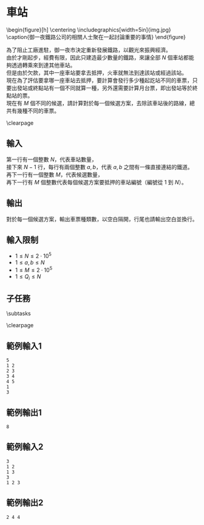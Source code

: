 # 車站

\begin{figure}[h]
\centering
\includegraphics[width=5in]{img.jpg}
\caption{御一夜鐵路公司的相關人士聚在一起討論重要的事情}
\end{figure}

為了阻止工廠進駐，御一夜市決定重新發展鐵路，以觀光來振興經濟。  
由於才剛起步，經費有限，因此只建造最少數量的鐵路，來讓全部 $N$ 個車站都能夠透過轉乘來到達其他車站。  
但是由於欠款，其中一座車站要拿去抵押，火車就無法到達該站或經過該站。  
現在為了評估要拿哪一座車站去抵押，要計算會發行多少種起訖站不同的車票，只要出發站或終點站有一個不同就算一種，另外還需要計算月台票，即出發站等於終點站的票。  
現在有 $M$ 個不同的候選，請計算對於每一個候選方案，去除該車站後的路線，總共有幾種不同的車票。  

\clearpage

## 輸入
第一行有一個整數 $N$，代表車站數量，  
接下來 $N - 1$ 行，每行有兩個整數 $a, b$，代表 $a, b$ 之間有一條直接連結的鐵道。  
再下一行有一個整數 $M$，代表候選數量，  
再下一行有 $M$ 個整數代表每個候選方案要抵押的車站編號（編號從 $1$ 到 $N$）。  

## 輸出
對於每一個候選方案，輸出車票種類數，以空白隔開，行尾也請輸出空白並換行。  

## 輸入限制
- $1 \le N \le 2 \cdot 10^5$
- $1 \le a, b \le N$
- $1 \le M \le 2 \cdot 10^5$
- $1 \le Q_i \le N$

## 子任務
\subtasks

\clearpage

## 範例輸入1
```
5
1 2
2 3
3 4
4 5
1
3
```

## 範例輸出1
```
8
```

## 範例輸入2
```
3
1 2
1 3
3
1 2 3
```

## 範例輸出2
```
2 4 4
```
